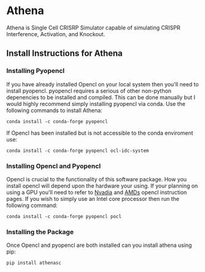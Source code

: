# Athena

Athena is Single Cell CRISRP Simulator capable of simulating CRISPR Interference, Activation, and Knockout.

## Install Instructions for Athena

### Installing Pyopencl

If you have already installed Opencl on your local system then you'll need to install pyopencl. pyopencl requires a serious of other non-python depenencies to be installed and compiled. This can be done manually but I would highly recommend simply installing pyopencl via conda. Use the following commands to install Athena:

    conda install -c conda-forge pyopencl

If Opencl has been installed but is not accessible to the conda enviroment use:

    conda install -c conda-forge pyopencl ocl-idc-system

### Installing Opencl and Pyopencl

Opencl is crucial to the functionality of this software package. How you install opencl will depend upon the hardware your using. If your planning on using a GPU you'll need to refer to [Nvadia](https://developer.nvidia.com/opencl) and [AMDs](https://www.amd.com/en/support/kb/faq/amdgpu-installation#faq-Using-the-amdgpu-install-Script) opencl instruction pages. If you wish to simply use an Intel core processor then run the following command:

    conda install -c conda-forge pyopencl pocl

### Installing the Package

Once Opencl and pyopencl are both installed can you install athena using pip:

    pip install athenasc
